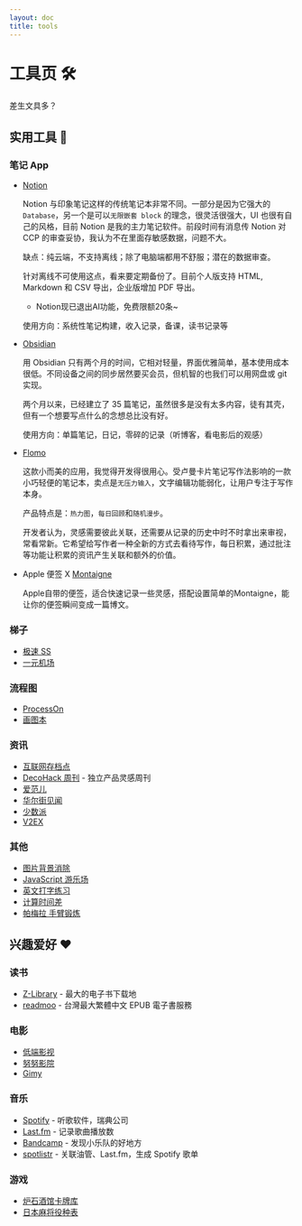 ```yaml
---
layout: doc
title: tools
---
```


# 工具页 🛠️

差生文具多？

## 实用工具 🔦

### 笔记 App

- [Notion](https://www.notion.so/)

  Notion 与印象笔记这样的传统笔记本非常不同。一部分是因为它强大的 `Database`，另一个是可以`无限嵌套 block` 的理念，很灵活很强大，UI 也很有自己的风格，目前 Notion 是我的主力笔记软件。前段时间有消息传 Notion 对 CCP 的审查妥协，我认为不在里面存敏感数据，问题不大。

  缺点：纯云端，不支持离线；除了电脑端都用不舒服；潜在的数据审查。

  针对离线不可使用这点，看来要定期备份了。目前个人版支持 HTML, Markdown 和 CSV 导出，企业版增加 PDF 导出。

  * Notion现已退出AI功能，免费限额20条~

  使用方向：系统性笔记构建，收入记录，备课，读书记录等

- [Obsidian](https://obsidian.md/)

  用 Obsidian 只有两个月的时间，它相对轻量，界面优雅简单，基本使用成本很低。不同设备之间的同步居然要买会员，但机智的也我们可以用网盘或 git 实现。

  两个月以来，已经建立了 35 篇笔记，虽然很多是没有太多内容，徒有其壳，但有一个想要写点什么的念想总比没有好。

  使用方向：单篇笔记，日记，零碎的记录（听博客，看电影后的观感）

- [Flomo](https://flomoapp.com/)

  这款小而美的应用，我觉得开发得很用心。受卢曼卡片笔记写作法影响的一款小巧轻便的笔记本，卖点是`无压力输入`，文字编辑功能弱化，让用户专注于写作本身。

  产品特点是：`热力图`，`每日回顾`和`随机漫步`。

  开发者认为，灵感需要彼此关联，还需要从记录的历史中时不时拿出来审视，常看常新。它希望给写作者一种全新的方式去看待写作，每日积累，通过批注等功能让积累的资讯产生关联和额外的价值。


- Apple 便签 X [Montaigne](https://montaigne.io/)

  Apple自带的便签，适合快速记录一些灵感，搭配设置简单的Montaigne，能让你的便签瞬间变成一篇博文。


### 梯子

- [极速 SS](https://jsss-24.top/)
- [一元机场](https://xn--4gq62f52gdss.com/)



### 流程图

- [ProcessOn](https://www.processon.com/)
- [画图本](https://huatuben.net/)

### 资讯

- [互联网存档点](https://archive.org/)
- [DecoHack 周刊](https://decohack.zhubai.love/) - 独立产品灵感周刊
- [爱范儿](https://www.ifanr.com/)
- [华尔街见闻](https://wallstreetcn.com/)
- [少数派](https://sspai.com/)
- [V2EX](https://www.v2ex.com/)

### 其他

- [图片背景消除](https://www.remove.bg/zh)
- [JavaScript 游乐场](https://playcode.io/javascript/)
- [英文打字练习](https://qwerty.kaiyi.cool/)
- [计算时间差](https://tooltt.com/difftime/)
- [帕梅拉 手臂锻炼](https://www.bilibili.com/video/BV1HK411W7wm/?spm_id_from=333.999.0.0&vd_source=1742f207fbfc8aeebc6ea4f09b006784)

## 兴趣爱好 ♥

### 读书

- [Z-Library](https://zh.z-lib.org/) - 最大的电子书下载地
- [readmoo](https://readmoo.com/) - 台灣最大繁體中文 EPUB 電子書服務

### 电影

- [低端影视](https://ddys.tv/)
- [努努影院](https://www.nunuyy3.org/)
- [Gimy](https://gimy.one/)

### 音乐

- [Spotify](https://open.spotify.com/) - 听歌软件，瑞典公司
- [Last.fm](https://www.last.fm/) - 记录歌曲播放数
- [Bandcamp](https://bandcamp.com/) - 发现小乐队的好地方
- [spotlistr](https://www.spotlistr.com/) - 关联油管、Last.fm，生成 Spotify 歌单

### 游戏

- [炉石酒馆卡牌库](https://hs.fbigame.com/)
- [日本麻将役种表](https://wiki.lingshangkaihua.com/mediawiki/index.php/%E5%BD%B9%E7%A8%AE%E8%A1%A8)
